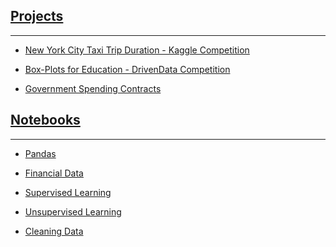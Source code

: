 <a name="Home"></A>

## [Projects](projects.md)
<hr>

* [New York City Taxi Trip Duration - Kaggle Competition](nyctaxi.md)

* [Box-Plots for Education - DrivenData Competition](boxplots.md)

* [Government Spending Contracts](gov.md)

## [Notebooks](notebooks.md) 
<hr>

* [Pandas](pandas.html#bottom)

* [Financial Data](financial.html#bottom)

* [Supervised Learning](supervised_learning.html#bottom)

* [Unsupervised Learning](unsupervised_learning.html#bottom)

* [Cleaning Data](cleaning_data.html#bottom)
